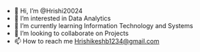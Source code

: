 - 👋 Hi, I’m @Hrishi20024
- 👀 I’m interested in Data Analytics
- 🌱 I’m currently learning Information Technology and Systems 
- 💞️ I’m looking to collaborate on Projects
- 📫 How to reach me Hrishikeshb1234@gmail.com
<!---
Hrishi20024/Hrishi20024 is a ✨ special ✨ repository because its `README.md` (this file) appears on your GitHub profile.
You can click the Preview link to take a look at your changes.
--->
